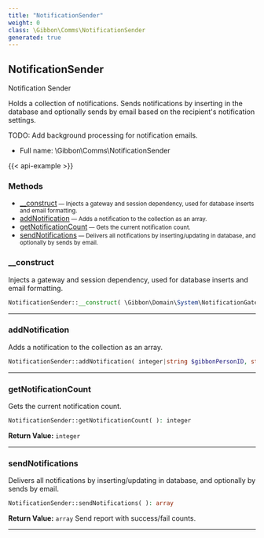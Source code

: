 ```yaml
---
title: "NotificationSender"
weight: 0
class: \Gibbon\Comms\NotificationSender
generated: true
---
```


## NotificationSender

Notification Sender

Holds a collection of notifications. Sends notifications by inserting in the database and optionally sends
by email based on the recipient's notification settings.

TODO: Add background processing for notification emails.

* Full name: \Gibbon\Comms\NotificationSender

{{< api-example >}} 



### Methods

- [__construct](#__construct)<small> — Injects a gateway and session dependency, used for database inserts and email formatting.</small>
- [addNotification](#addnotification)<small> — Adds a notification to the collection as an array.</small>
- [getNotificationCount](#getnotificationcount)<small> — Gets the current notification count.</small>
- [sendNotifications](#sendnotifications)<small> — Delivers all notifications by inserting/updating in database, and optionally by sends by email.</small>




### __construct

Injects a gateway and session dependency, used for database inserts and email formatting.

```php
NotificationSender::__construct( \Gibbon\Domain\System\NotificationGateway $gateway, \Gibbon\session $session )
```









---

### addNotification

Adds a notification to the collection as an array.

```php
NotificationSender::addNotification( integer|string $gibbonPersonID, string $text, string $moduleName, string $actionLink )
```









---

### getNotificationCount

Gets the current notification count.

```php
NotificationSender::getNotificationCount( ): integer
```






**Return Value:**
`integer`  



---

### sendNotifications

Delivers all notifications by inserting/updating in database, and optionally by sends by email.

```php
NotificationSender::sendNotifications( ): array
```






**Return Value:**
`array`  Send report with success/fail counts.



---

